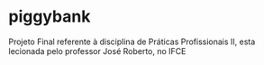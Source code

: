 # piggybank
Projeto Final referente à disciplina de Práticas Profissionais II, esta lecionada pelo professor José Roberto, no IFCE
